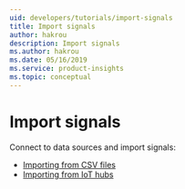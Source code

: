 ```yaml
---
uid: developers/tutorials/import-signals
title: Import signals
author: hakrou
description: Import signals
ms.author: hakrou
ms.date: 05/16/2019
ms.service: product-insights
ms.topic: conceptual
---
```


# Import signals

Connect to data sources and import signals:
* [Importing from CSV files](xref:developers/downloads/ingest)
* [Importing from IoT hubs]()
